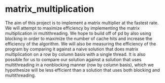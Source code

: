 # matrix_multiplication
The aim of this project is to implement a matrix multiplier at the fastest rate. We will
attempt to maximize efficiency by implementing the matrix multiplication in
multithreading. We hope to build off of pd by also using blocking in order to maximize the
number of cache hits and increase the efficiency of the algorithm. 
We will also be measuring the efficiency of the program by comparing it against a naive
solution that does matrix multiplication on a row by column basis with a single thread. It
is also possible for us to compare our solution against a solution that uses
multithreading in a nonblocking manner (row by column basis), which we hypothesize will be
less efficient than a solution that uses both blocking and multithreading. 
